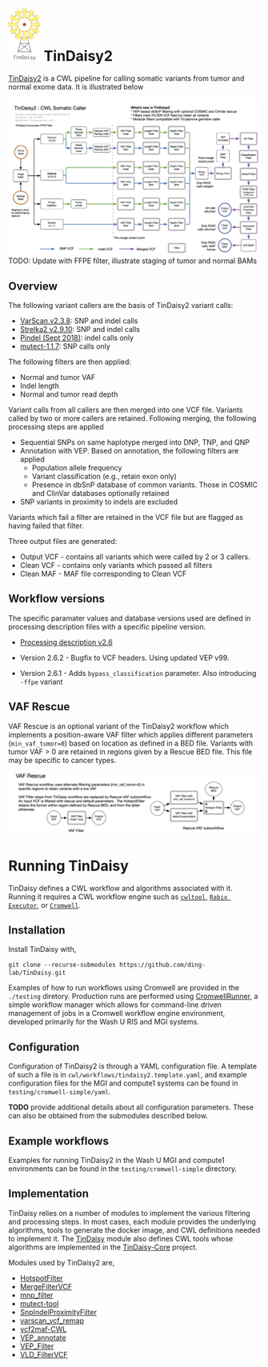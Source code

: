 # <img src="docs/TinDaisy.v1.2.png" width="64"/> TinDaisy2

[TinDaisy2](https://github.com/ding-lab/TinDaisy) is a CWL pipeline for calling
somatic variants from tumor and normal exome data.  It is illustrated below

![TinDaisy Workflow illustration](docs/TinDaisy2.workflow.v1.7.png)
TODO: Update with FFPE filter, illustrate staging of tumor and normal BAMs

## Overview

The following variant callers are the basis of TinDaisy2 variant calls:
* [VarScan.v2.3.8](http://varscan.sourceforge.net/): SNP and indel calls
* [Strelka2 v2.9.10](https://github.com/Illumina/strelka.git): SNP and indel calls
* [Pindel (Sept 2018)](https://github.com/ding-lab/pindel.git): indel calls only
* [mutect-1.1.7](https://github.com/broadinstitute/mutect): SNP calls only

The following filters are then applied:
* Normal and tumor VAF
* Indel length
* Normal and tumor read depth

Variant calls from all callers are then merged into one VCF file.  Variants called by
two or more callers are retained.  Following merging, the following processing steps
are applied
* Sequential SNPs on same haplotype merged into DNP, TNP, and QNP 
* Annotation with VEP.  Based on annotation, the following filters are applied
    * Population allele frequency 
    * Variant classification (e.g., retain exon only)
    * Presence in dbSnP database of common variants. Those in COSMIC and ClinVar
      databases optionally retained
* SNP variants in proximity to indels are excluded

Variants which fail a filter are retained in the VCF file but are flagged as having
failed that filter.

Three output files are generated:
* Output VCF - contains all variants which were called by 2 or 3 callers.
* Clean VCF - contains only variants which passed all filters
* Clean MAF - MAF file corresponding to Clean VCF

## Workflow versions

The specific paramater values and database versions used are defined in processing
description files with a specific pipeline version.
* [Processing description v2.6](docs/processing_description.v2.6.md)

* Version 2.6.2 - Bugfix to VCF headers.  Using updated VEP v99.
* Version 2.6.1 - Adds `bypass_classification` parameter.  Also introducing `-ffpe` variant


## VAF Rescue

VAF Rescue is an optional variant of the TinDaisy2 workflow which implements a position-aware VAF filter which applies different
parameters (`min_vaf_tumor=0`) based on location as defined in a
BED file.  Variants with tumor VAF > 0 are retained in regions
given by a Rescue BED file.  This file may be specific to cancer types.

![TinDaisy VAF Rescue schematic](docs/TinDaisy2.VAFRescue.v1.3.png)

# Running TinDaisy

TinDaisy defines a CWL workflow and algorithms associated with it.  Running it
requires a CWL workflow engine such as [`cwltool`](https://github.com/common-workflow-language/cwltool), 
[`Rabix Executor`](http://docs.rabix.io/rabix-executor-home), or [`Cromwell`](https://cromwell.readthedocs.io/en/stable/).

## Installation

Install TinDaisy with,
```
git clone --recurse-submodules https://github.com/ding-lab/TinDaisy.git
```

Examples of how to run workflows using Cromwell are provided in the
`./testing` diretory.  Production runs are performed using 
[CromwellRunner](https://github.com/ding-lab/CromwellRunner.git),
a simple workflow manager which allows for command-line driven management of jobs in
a Cromwell workflow engine environment, developed primarily for the Wash U RIS and MGI systems.

## Configuration

Configuration of TinDaisy2 is through a YAML configuration file.  A template of such
a file is in `cwl/workflows/tindaisy2.template.yaml`, and example configuration
files for the MGI and compute1 systems can be found in `testing/cromwell-simple/yaml`.

**TODO** provide additional details about all configuration parameters.  These can also be obtained
from the submodules described below.

## Example workflows

Examples for running TinDaisy2 in the Wash U MGI and compute1 environments can be found in
the `testing/cromwell-simple` directory.

## Implementation

TinDaisy relies on a number of modules to implement the various filtering and
processing steps.  In most cases, each module provides the underlying
algorithms, tools to generate the docker image, and CWL definitions needed to
implement it.  The [TinDaisy](/Users/mwyczalk/Projects/TinDaisy/TinDaisy)
module also defines CWL tools whose algorithms are implemented in the
[TinDaisy-Core](https://github.com/ding-lab/TinDaisy-Core) project.

Modules used by TinDaisy2 are,
* [HotspotFilter](https://github.com/ding-lab/HotspotFilter.git)
* [MergeFilterVCF](https://github.com/ding-lab/MergeFilterVCF.git)
* [mnp_filter](https://github.com/ding-lab/mnp_filter)
* [mutect-tool](https://github.com/mwyczalkowski/mutect-tool)
* [SnpIndelProximityFilter](https://github.com/ding-lab/SnpIndelProximityFilter)
* [varscan_vcf_remap](https://github.com/ding-lab/varscan_vcf_remap)
* [vcf2maf-CWL](https://github.com/ding-lab/vcf2maf-CWL.git)
* [VEP_annotate](https://github.com/ding-lab/VEP_annotate.git)
* [VEP_Filter](https://github.com/ding-lab/VEP_Filter.git)
* [VLD_FilterVCF](https://github.com/ding-lab/VLD_FilterVCF.git)

